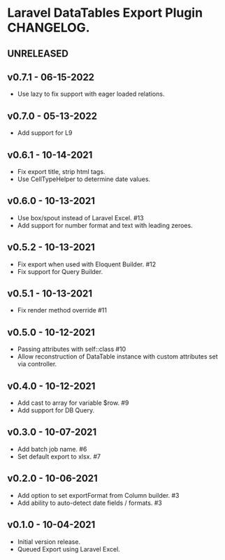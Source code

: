 # Laravel DataTables Export Plugin CHANGELOG.

## UNRELEASED

## v0.7.1 - 06-15-2022

- Use lazy to fix support with eager loaded relations.

## v0.7.0 - 05-13-2022

- Add support for L9

## v0.6.1 - 10-14-2021

- Fix export title, strip html tags.
- Use CellTypeHelper to determine date values.

## v0.6.0 - 10-13-2021

- Use box/spout instead of Laravel Excel. #13
- Add support for number format and text with leading zeroes.

## v0.5.2 - 10-13-2021

- Fix export when used with Eloquent Builder. #12
- Fix support for Query Builder.

## v0.5.1 - 10-13-2021

- Fix render method override #11

## v0.5.0 - 10-12-2021

- Passing attributes with self::class #10
- Allow reconstruction of DataTable instance with custom attributes set via controller.

## v0.4.0 - 10-12-2021

- Add cast to array for variable $row. #9
- Add support for DB Query.

## v0.3.0 - 10-07-2021

- Add batch job name. #6
- Set default export to xlsx. #7

## v0.2.0 - 10-06-2021

- Add option to set exportFormat from Column builder. #3
- Add ability to auto-detect date fields / formats. #3

## v0.1.0 - 10-04-2021

- Initial version release.
- Queued Export using Laravel Excel.
